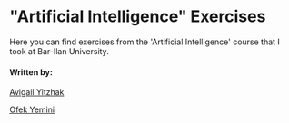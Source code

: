 # "Artificial Intelligence" Exercises 
Here you can find exercises from the 'Artificial Intelligence' course that I took at Bar-Ilan University. 

#### Written by: 
[Avigail Yitzhak](https://github.com/avigaildanesh)

[Ofek Yemini](https://github.com/ofekyem) 
